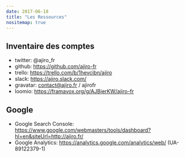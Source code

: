 ```yaml
---
date: 2017-06-18
title: "Les Ressources"
nositemap: true
---
```


## Inventaire des comptes

- twitter: @ajiro_fr
- github: https://github.com/ajiro-fr
- trello: https://trello.com/b/1hevcibn/ajiro
- slack: https://ajiro.slack.com/
- gravatar: contact@ajiro.fr / ajirofr
- loomio: https://framavox.org/g/AJBjerKW/ajiro-fr


## Google

- Google Search Console: https://www.google.com/webmasters/tools/dashboard?hl=en&siteUrl=http://ajiro.fr/
- Google Analytics: https://analytics.google.com/analytics/web/ (UA-89122379-1)
